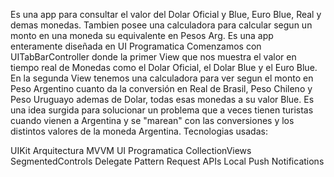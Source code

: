 Es una app para consultar el valor del Dolar Oficial y Blue, Euro Blue, Real y demas monedas. 
Tambien posee una calculadora para calcular segun un monto en una moneda su equivalente en Pesos Arg.
Es una app enteramente diseñada en UI Programatica
Comenzamos con UITabBarController donde la primer View que nos muestra el valor en tiempo real de Monedas como el Dolar Oficial, el Dolar Blue y el Euro Blue.
En la segunda View tenemos una calculadora para ver segun el monto en Peso Argentino cuanto da la conversión en Real de Brasil, Peso Chileno y Peso Uruguayo ademas de Dolar, todas esas monedas a su valor Blue.
Es una idea surgida para solucionar un problema que a veces tienen turistas cuando vienen a Argentina y se "marean" con las conversiones y los distintos valores de la moneda Argentina.
Tecnologias usadas:

UIKit
Arquitectura MVVM
UI Programatica
CollectionViews
SegmentedControls
Delegate Pattern
Request APIs
Local Push Notifications






